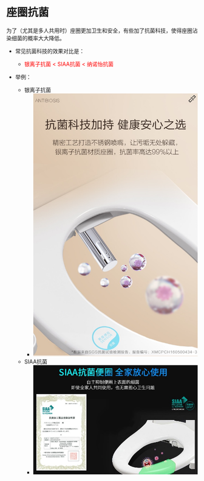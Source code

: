 # 座圈抗菌

为了（尤其是多人共用时）座圈更加卫生和安全，有些加了抗菌科技，使得座圈沾染细菌的概率大大降低。

* 常见抗菌科技的效果对比是：
  * <font color=red>银离子抗菌 < SIAA抗菌 < 纳诺怡抗菌</font>

* 举例：
  * 银离子抗菌
    * ![silver_ion_antibiosis_first_safe](../../assets/img/silver_ion_antibiosis_first_safe.jpg)
  * SIAA抗菌
    * ![siaa_antibiosis_safe_use](../../assets/img/siaa_antibiosis_safe_use.jpg)
